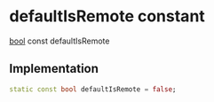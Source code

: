 


# defaultIsRemote constant






[bool](https://api.flutter.dev/flutter/dart-core/bool-class.html) const defaultIsRemote
  







## Implementation

```dart
static const bool defaultIsRemote = false;


```







